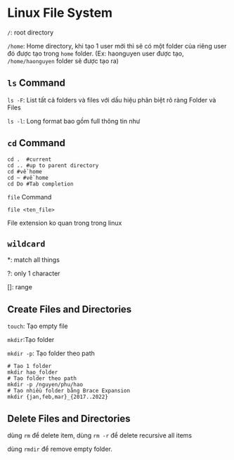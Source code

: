 # Linux File System

`/`: root directory

`/home`: Home directory, khi tạo 1 user mới thì sẽ có một folder của riêng user đó được tạo trong `home` folder. (Ex: haonguyen user được tạo, `/home/haonguyen` folder sẽ được tạo ra)

## `ls` Command

`ls -F`: List tất cả folders và files với dấu hiệu phân biệt rõ ràng Folder và Files

`ls -l`: Long format bao gồm full thông tin như

<file hay folder> <current user permission> <user group permission> <everyone permision>

## `cd` Command

```shell
cd .  #current
cd .. #up to parent directory
cd #về home
cd ~ #về home
cd Do #Tab completion
```

`file` Command

```shell
file <ten_file>		

```

File extension ko quan trong trong linux

##  `wildcard`

*: match all things

?: only 1 character

[]: range

##  Create Files and Directories

`touch`: Tạo empty file

`mkdir`:Tạo folder

`mkdir -p`: Tạo folder theo path

```shell
# Tạo 1 folder
mkdir hao_folder
# Tạo folder theo path
mkdir -p /nguyen/phu/hao
# Tạo nhiều folder bằng Brace Expansion
mkdir {jan,feb,mar}_{2017..2022}
```

## Delete Files and Directories

dùng `rm` để delete item, dùng `rm -r` để delete recursive all items

dùng `rmdir` để remove empty folder.

